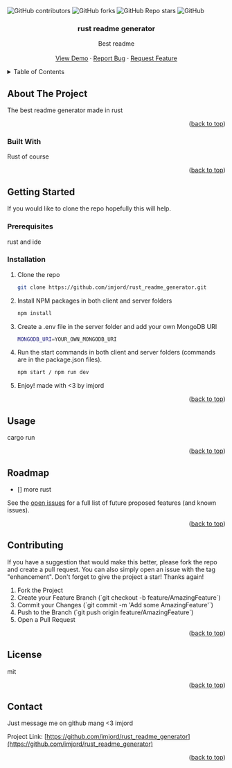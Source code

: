 <a name="readme-top"></a>

  ![GitHub contributors](https://img.shields.io/github/contributors/imjord/rust_readme_generator?color=%23454B1B&label=CONTRIBUTORS%20%3C3&style=for-the-badge)
  ![GitHub forks](https://img.shields.io/github/forks/imjord/rust_readme_generator?style=for-the-badge)
  ![GitHub Repo stars](https://img.shields.io/github/stars/imjord/rust_readme_generator?style=for-the-badge)
  ![GitHub](https://img.shields.io/github/license/imjord/rust_readme_generator?style=for-the-badge)
    
    
    
    
  <div align="center">
  <h3 align="center">rust readme generator</h3>
  <p align="center">
   Best readme
  <br />
  <br />
  <a href="https://github.com/imjord/rust_readme_generator">View Demo</a>
   ·
        <a href="https://github.com/imjord/rust_readme_generator/issues">Report Bug</a>
        ·
        <a href="https://github.com/imjord/rust_readme_generator/issues">Request Feature</a>
      </p>
    </div>


  <!-- TABLE OF CONTENT -->
  <details>
      <summary>Table of Contents</summary>
      <ol>
        <li>
          <a href="#about-the-project">About The Project</a>
          <ul>
            <li><a href="#built-with">Built With</a></li>
          </ul>
        </li>
        <li>
          <a href="#getting-started">Getting Started</a>
          <ul>
            <li><a href="#prerequisites">Prerequisites</a></li>
            <li><a href="#installation">Installation</a></li>
          </ul>
        </li>
        <li><a href="#usage">Usage</a></li>
        <li><a href="#roadmap">Roadmap</a></li>
        <li><a href="#contributing">Contributing</a></li>
        <li><a href="#license">License</a></li>
        <li><a href="#contact">Contact</a></li>
      </ol>
    </details>
    
    
  <!-- ABOUT THE PROJECT -->
  ## About The Project
    
    
    
    
  The best readme generator made in rust
    
    
    
  <p align="right">(<a href="#readme-top">back to top</a>)</p>
    
    
    
  ### Built With
    
    
    
  Rust of course
    
  <p align="right">(<a href="#readme-top">back to top</a>)</p>
    
    
    
  <!-- GETTING STARTED -->
  ## Getting Started
    
  If you would like to clone the repo hopefully this will help.
    
  ### Prerequisites
    
  rust and ide
    
  ### Installation
    
  1. Clone the repo
        ```sh
        git clone https://github.com/imjord/rust_readme_generator.git
        ```
  2. Install NPM packages in both client and server folders
        ```sh
        npm install
        ```
  3. Create a .env file in the server folder and add your own MongoDB URI
        ```sh
        MONGODB_URI=YOUR_OWN_MONGODB_URI
        ```
  4. Run the start commands in both client and server folders (commands are in the package.json files).
        ```sh
        npm start / npm run dev
        ```
  5. Enjoy! made with <3 by imjord
  <p align="right">(<a href="#readme-top">back to top</a>)</p>
    
    
    
  <!-- USAGE EXAMPLES -->
  ## Usage
    
  cargo run
  <p align="right">(<a href="#readme-top">back to top</a>)</p>
    
    
    
   <!-- ROADMAP -->
   ## Roadmap
    
  - [] more rust
    
    
  See the [open issues](https://github.com/imjord/rust_readme_generator/issues) for a full list of future proposed features (and known issues).
    
   <p align="right">(<a href="#readme-top">back to top</a>)</p>
    
    
    
   <!-- CONTRIBUTING -->
   ## Contributing
    
  If you have a suggestion that would make this better, please fork the repo and create a pull request. You can also simply open an issue with the tag "enhancement".
  Don't forget to give the project a star! Thanks again!
    
  1. Fork the Project
  2. Create your Feature Branch (\`git checkout -b feature/AmazingFeature\`)
  3. Commit your Changes (\`git commit -m 'Add some AmazingFeature'\`)
  4. Push to the Branch (\`git push origin feature/AmazingFeature\`)
  5. Open a Pull Request
    
   <p align="right">(<a href="#readme-top">back to top</a>)</p>
    
    
    
   <!-- LICENSE -->
   ## License
    
  mit
    
   <p align="right">(<a href="#readme-top">back to top</a>)</p>
    
    
    
   <!-- CONTACT -->
   ## Contact
    
  Just message me on github mang <3 imjord
    
  Project Link: [https://github.com/imjord/rust_readme_generator](https://github.com/imjord/rust_readme_generator)
    
   <p align="right">(<a href="#readme-top">back to top</a>)</p>
   